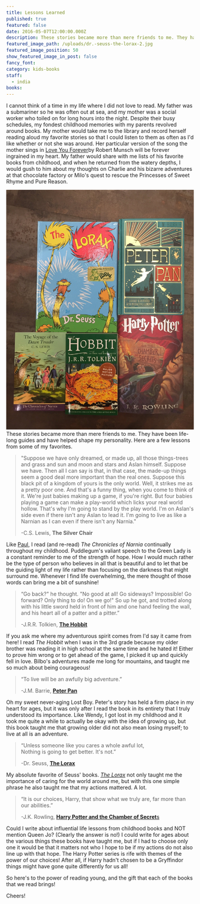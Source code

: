 ```yaml
---
title: Lessons Learned
published: true
featured: false
date: 2016-05-07T12:00:00.000Z
description: These stories became more than mere friends to me. They have been life-long guides and have helped shape my personality. Here are a few lessons from some of my favorites.
featured_image_path: /uploads/dr.-seuss-the-lorax-2.jpg
featured_image_position: 50
show_featured_image_in_post: false
fancy_font:
category: kids-books
staff:
  - india
books:
---
```



I cannot think of a time in my life where I did not love to read. My father was a submariner so he was often out at sea, and my mother was a social worker who toiled on for long hours into the night. Despite their busy schedules, my fondest childhood memories with my parents revolved around books. My mother would take me to the library and record herself reading aloud my favorite stories so that I could listen to them as often as I'd like whether or not she was around. Her particular version of the song the mother sings in [Love You Forever](https://www.brooklinebooksmith-shop.com/book/9780920668375)by Robert Munsch will be forever ingrained in my heart. My father would share with me lists of his favorite books from childhood, and when he returned from the watery depths, I would gush to him about my thoughts on Charlie and his bizarre adventures at that chocolate factory or Milo's quest to rescue the Princesses of Sweet Rhyme and Pure Reason.

![](/uploads/versions/india-blog---x----2248-2871x---.jpg)These stories became more than mere friends to me. They have been life-long guides and have helped shape my personality. Here are a few lessons from some of my favorites.

> "Suppose we have only dreamed, or made up, all those things-trees and grass and sun and moon and stars and Aslan himself. Suppose we have. Then all I can say is that, in that case, the made-up things seem a good deal more important than the real ones. Suppose this black pit of a kingdom of yours is the only world. Well, it strikes me as a pretty poor one. And that's a funny thing, when you come to think of it. We're just babies making up a game, if you're right. But four babies playing a game can make a play-world which licks your real world hollow. That's why I'm going to stand by the play world. I'm on Aslan's side even if there isn't any Aslan to lead it. I'm going to live as like a Narnian as I can even if there isn't any Narnia."
>
> -C.S. Lewis, **The Silver Chair**

Like [Paul](https://www.brooklinebooksmith.com/2016/05/04/this-ones-going-out-to-your-moms/), I read (and re-read) *The Chronicles of Narnia* continually throughout my childhood. Puddlegum's valiant speech to the Green Lady is a constant reminder to me of the strength of hope. How I would much rather be the type of person who believes in all that is beautiful and to let that be the guiding light of my life rather than focusing on the darkness that might surround me. Whenever I find life overwhelming, the mere thought of those words can bring me a bit of sunshine!

> “Go back?" he thought. "No good at all! Go sideways? Impossible! Go forward? Only thing to do! On we go!" So up he got, and trotted along with his little sword held in front of him and one hand feeling the wall, and his heart all of a patter and a pitter.”
>
> -J.R.R. Tolkien, [**The Hobbit**](https://www.brooklinebooksmith-shop.com/book/9780618260300)

If you ask me where my adventurous spirit comes from I'd say it came from here! I read *The Hobbit* when I was in the 3rd grade because my older brother was reading it in high school at the same time and he hated it! Either to prove him wrong or to get ahead of the game, I picked it up and quickly fell in love. Bilbo's adventures made me long for mountains, and taught me so much about being courageous!

> “To live will be an awfully big adventure.”
>
> -J.M. Barrie, [**Peter Pan**](https://www.brooklinebooksmith-shop.com/book/9780062362223)

Oh my sweet never-aging Lost Boy. Peter's story has held a firm place in my heart for ages, but it was only after I read the book in its entirety that I truly understood its importance. Like Wendy, I got lost in my childhood and it took me quite a while to actually be okay with the idea of growing up, but this book taught me that growing older did not also mean losing myself; to live at all is an adventure.

> “Unless someone like you cares a whole awful lot,
> <br>Nothing is going to get better. It's not.”
>
> -Dr. Seuss, [**The Lorax**](https://www.brooklinebooksmith-shop.com/book/9780394823379)

My absolute favorite of Seuss' books. [*The Lorax*](https://www.brooklinebooksmith-shop.com/book/9780394823379) not only taught me the importance of caring for the world around me, but with this one simple phrase he also taught me that my actions mattered. A lot.

> “It is our choices, Harry, that show what we truly are, far more than our abilities.”
>
> -J.K. Rowling, [**Harry Potter and the Chamber of Secret**s](https://www.brooklinebooksmith-shop.com/book/9780439064873)

Could I write about influential life lessons from childhood books and NOT mention Queen Jo? (Clearly the answer is no!) I could write for ages about the various things these books have taught me, but if I had to choose only one it would be that it matters not who I hope to be if my actions do not also line up with that hope. The Harry Potter series is rife with themes of the power of our choices! After all, if Harry hadn't chosen to be a Gryffindor things might have gone quite differently for us all!

So here's to the power of reading young, and the gift that each of the books that we read brings!

Cheers!
